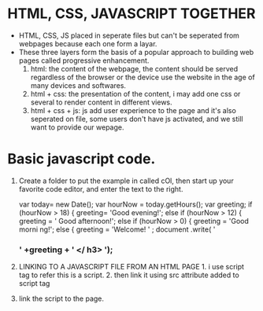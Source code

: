 # HTML, CSS, JAVASCRIPT TOGETHER
  * HTML, CSS, JS placed in seperate files but can't be seperated from webpages because each one form a layar.
  * These three layers form the basis of a popular approach to building web pages called  progressive enhancement.
      1. html: the content of the webpage, the content should be served regardless of the browser or the device use the website in the age of many devices and softwares.
      2. html + css: the presentation of the content, i may add one css or several to render content in different views.
      3. html + css + js:  js add user experience to the page and it's also seperated on file, some users don't have js activated, and we still want to provide our wepage.

# Basic javascript code.

  1. Create a folder to put the example in called cOl, then start up your favorite code editor, and enter the text to the right.
     
      var today= new Date();
      var hourNow = today.getHours();
      var greeting;
      if (hourNow > 18) {
          greeting= 'Good evening!';
          else if (hourNow > 12) {
              greeting = ' Good afternoon!';
         else if (hourNow > 0) {
              greeting = 'Good morni ng!';
         else {
             greeting = 'Welcome! ' ;
        document .write( ' <h3>' +greeting + ' </ h3> ');

  2. LINKING TO A JAVASCRIPT FILE FROM AN HTML PAGE
         1. i use script tag to refer this is a script.
         2. then link it using src attribute added to script tag
   3. link the script to the page.
